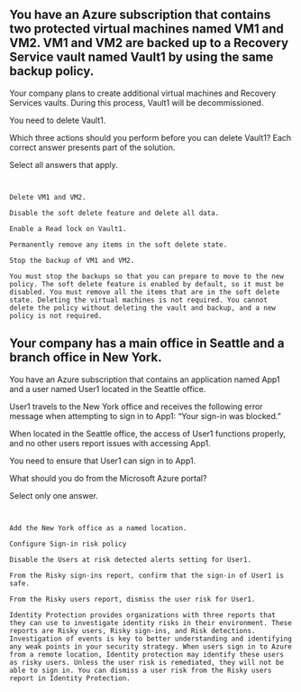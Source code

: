 ## You have an Azure subscription that contains two protected virtual machines named VM1 and VM2. VM1 and VM2 are backed up to a Recovery Service vault named Vault1 by using the same backup policy.

Your company plans to create additional virtual machines and Recovery Services vaults. During this process, Vault1 will be decommissioned.

You need to delete Vault1.

Which three actions should you perform before you can delete Vault1? Each correct answer presents part of the solution.

Select all answers that apply.

` `

`Delete VM1 and VM2.`

`Disable the soft delete feature and delete all data.`

`Enable a Read lock on Vault1.`

`Permanently remove any items in the soft delete state.`

`Stop the backup of VM1 and VM2.`



`You must stop the backups so that you can prepare to move to the new policy. The soft delete feature is enabled by default, so it must be disabled. You must remove all the items that are in the soft delete state. Deleting the virtual machines is not required. You cannot delete the policy without deleting the vault and backup, and a new policy is not required.`





## Your company has a main office in Seattle and a branch office in New York.

You have an Azure subscription that contains an application named App1 and a user named User1 located in the Seattle office.

User1 travels to the New York office and receives the following error message when attempting to sign in to App1: “Your sign-in was blocked.”

When located in the Seattle office, the access of User1 functions properly, and no other users report issues with accessing App1.

You need to ensure that User1 can sign in to App1.

What should you do from the Microsoft Azure portal?


Select only one answer.

` `

`Add the New York office as a named location.`

`Configure Sign-in risk policy`

`Disable the Users at risk detected alerts setting for User1.`

`From the Risky sign-ins report, confirm that the sign-in of User1 is safe.`

`From the Risky users report, dismiss the user risk for User1.`

`Identity Protection provides organizations with three reports that they can use to investigate identity risks in their environment. These reports are Risky users, Risky sign-ins, and Risk detections. Investigation of events is key to better understanding and identifying any weak points in your security strategy. When users sign in to Azure from a remote location, Identity protection may identify these users as risky users. Unless the user risk is remediated, they will not be able to sign in. You can dismiss a user risk from the Risky users report in Identity Protection.`
